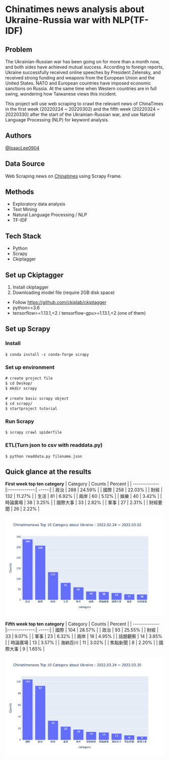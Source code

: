 # Chinatimes news analysis about Ukraine-Russia war with NLP(TF-IDF)
## Problem
The Ukrainian-Russian war has been going on for more than a month now, and both sides have achieved mutual success. According to foreign reports, Ukraine successfully received online speeches by President Zelensky, and received strong funding and weapons from the European Union and the United States. NATO and European countries have imposed economic sanctions on Russia. At the same time when Western countries are in full swing, wondering how Taiwanese views this incident.

This project will use web scraping to crawl the relevant news of ChinaTimes in the first week (20220224 ~ 20220302) and the fifth week (20220324 ~ 20220330) after the start of the Ukrainian-Russian war, and use Natural Language Processing (NLP) for keyword analysis.

## Authors
[@IsaacLee0904](https://github.com/IsaacLee0904)

## Data Source
Web Scraping news on [Chinatimes](https://www.chinatimes.com/?chdtv) using Scrapy Frame.

## Methods
* Exploratory data analysis
* Text Mining
* Natural Language Processing / NLP
* TF-IDF

## Tech Stack
* Python
* Scrapy
* Ckiptagger

## Set up Ckiptagger
1. Install ckiptagger
2. Downloading model file (require 2GB disk space)
* Follow https://github.com/ckiplab/ckiptagger
* python>=3.6
* tensorflow>=1.13.1,<2 / tensorflow-gpu>=1.13.1,<2 (one of them)

## Set up Scrapy
### Install
```
$ conda install -c conda-forge scrapy
```
### Set up environment
```
# create project file
$ cd Deskop/
$ mkdir scrapy

# create basic scrapy object
$ cd scrapy/
$ startproject tutorial
```
### Run Scrapy
```
$ scrapy crawl spiderfile
```
### ETL(Turn json to csv with readdata.py)
```
$ python readdata.py filename.json
```
## Quick glance at the results
**First week top ten category**
| Category        | Counts           | Percent  |
| ------------- |:-------------:| -----:|
| 政治           | 288       | 24.59% |
| 國際           | 258       | 22.03% |
| 財經           | 132       | 11.27% |
| 生活           | 81        | 6.92%  |
| 兩岸           | 60        | 5.12%  |
| 娛樂           | 40        | 3.42%  |
| 時論廣場        | 38        | 3.25% |
| 國際大事        | 33        | 2.82% |
| 軍事           | 27        | 2.31% |
| 財經要聞        | 26        | 2.22% |

![Week1](https://github.com/IsaacLee0904/Chinatimes-Ukraine-Russia-NLP/blob/main/assets/week1.png)

**Fifth week top ten category**
| Category        | Counts           | Percent  |
| ------------- |:-------------:| -----:|
| 國際           | 104       | 28.57% |
| 政治           | 93        | 25.55% |
| 財經           | 33        | 9.07%  |
| 軍事           | 23        | 6.32%  |
| 兩岸           | 18        | 4.95%  |
| 話題觀察        | 14        | 3.85% |
| 時論廣場        | 13        | 3.57% |
| 海納百川        | 11        | 3.02% |
| 焦點新聞        | 8         | 2.20% |
| 國際大事        | 9         | 1.65% |

![Week5](https://github.com/IsaacLee0904/Chinatimes-Ukraine-Russia-NLP/blob/main/assets/week5.png)

 
